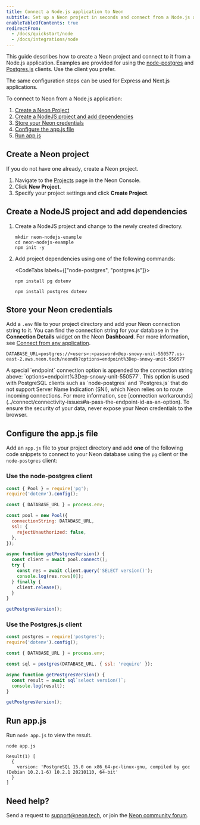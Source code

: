 ```yaml
---
title: Connect a Node.js application to Neon
subtitle: Set up a Neon project in seconds and connect from a Node.js application
enableTableOfContents: true
redirectFrom:
  - /docs/quickstart/node
  - /docs/integrations/node
---
```


This guide describes how to create a Neon project and connect to it from a Node.js application. Examples are provided for using the [node-postgres](https://www.npmjs.com/package/pg) and [Postgres.js](https://www.npmjs.com/package/postgres) clients. Use the client you prefer.

<Admonition type="note">
The same configuration steps can be used for Express and Next.js applications.
</Admonition>

To connect to Neon from a Node.js application:

1. [Create a Neon Project](#create-a-neon-project)
2. [Create a NodeJS project and add dependencies](#create-a-nodejs-project-and-add-dependencies)
3. [Store your Neon credentials](#store-your-neon-credentials)
4. [Configure the app.js file](#configure-the-appjs-file)
5. [Run app.js](#run-appjs)

## Create a Neon project

If you do not have one already, create a Neon project.

1. Navigate to the [Projects](https://console.neon.tech/app/projects) page in the Neon Console.
2. Click **New Project**.
3. Specify your project settings and click **Create Project**.

## Create a NodeJS project and add dependencies

1. Create a NodeJS project and change to the newly created directory.

   ```shell
   mkdir neon-nodejs-example
   cd neon-nodejs-example
   npm init -y
   ```

2. Add project dependencies using one of the following commands:

    <CodeTabs labels={["node-postgres", "postgres.js"]}>
      ```shell
      npm install pg dotenv
      ```

      ```shell
      npm install postgres dotenv
      ```
    </CodeTabs>
    
    
## Store your Neon credentials

Add a `.env` file to your project directory and add your Neon connection string to it. You can find the connection string for your database in the **Connection Details** widget on the Neon **Dashboard**. For more information, see [Connect from any application](../connect/connect-from-any-app).

<CodeBlock shouldWrap>

```shell
DATABASE_URL=postgres://<users>:<password>@ep-snowy-unit-550577.us-east-2.aws.neon.tech/neondb?options=endpoint%3Dep-snowy-unit-550577
```

</CodeBlock>

<Admonition type="note">
A special `endpoint` connection option is appended to the connection string above: `options=endpoint%3Dep-snowy-unit-550577`. This option is used with PostgreSQL clients such as `node-postgres` and `Postgres.js` that do not support Server Name Indication (SNI), which Neon relies on to route incoming connections. For more information, see [connection workarounds](../connect/connectivity-issues#a-pass-the-endpoint-id-as-an-option).
</Admonition>

<Admonition type="important">
To ensure the security of your data, never expose your Neon credentials to the browser.
</Admonition>

## Configure the app.js file

Add an `app.js` file to your project directory and add **one** of the following code snippets to connect to your Neon database using the `pg` client or the `node-postgres` client:

### Use the node-postgres client

```javascript
const { Pool } = require('pg');
require('dotenv').config();

const { DATABASE_URL } = process.env;

const pool = new Pool({
  connectionString: DATABASE_URL,
  ssl: {
    rejectUnauthorized: false,
  },
});

async function getPostgresVersion() {
  const client = await pool.connect();
  try {
    const res = await client.query('SELECT version()');
    console.log(res.rows[0]);
  } finally {
    client.release();
  }
}

getPostgresVersion();
```

### Use the Postgres.js client

```js
const postgres = require('postgres');
require('dotenv').config();

const { DATABASE_URL } = process.env;

const sql = postgres(DATABASE_URL, { ssl: 'require' });

async function getPostgresVersion() {
  const result = await sql`select version()`;
  console.log(result);
}

getPostgresVersion();
```

## Run app.js

Run `node app.js` to view the result.

```shell
node app.js

Result(1) [
  {
    version: 'PostgreSQL 15.0 on x86_64-pc-linux-gnu, compiled by gcc (Debian 10.2.1-6) 10.2.1 20210110, 64-bit'
  }
]
```

## Need help?

Send a request to [support@neon.tech](mailto:support@neon.tech), or join the [Neon community forum](https://community.neon.tech/).
